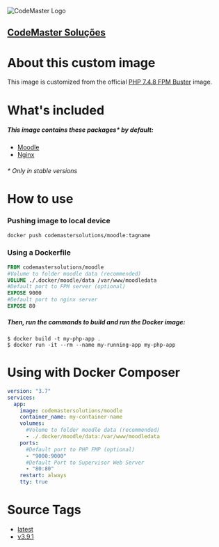 ![CodeMaster Logo](https://avatars3.githubusercontent.com/u/63756350?s=100&v=4)
## [CodeMaster Soluções](https://codemastersolucoes.com)

# About this custom image

This image is customized from the official [PHP 7.4.8 FPM Buster](https://hub.docker.com/_/php) image.

# What's included

##### This image contains these packages* by default:

- [Moodle](https://moodle.org/)
- [Nginx](https://nginx.org/)

###### * Only in stable versions

# How to use

### Pushing image to local device

```
docker push codemastersolutions/moodle:tagname
```

### Using a Dockerfile

```dockerfile
FROM codemastersolutions/moodle
#Volume to folder moodle data (recommended)
VOLUME ./.docker/moodle/data /var/www/moodledata
#Default port to FPM server (optional)
EXPOSE 9000
#Default port to nginx server
EXPOSE 80
```

##### Then, run the commands to build and run the Docker image:

```shell script
$ docker build -t my-php-app .
$ docker run -it --rm --name my-running-app my-php-app
```

# Using with Docker Composer

```yaml
version: "3.7"
services:
  app:
    image: codemastersolutions/moodle
    container_name: my-container-name
    volumes:
      #Volume to folder moodle data (recommended)
      - ./.docker/moodle/data:/var/www/moodledata
    ports:
      #Default port to PHP FMP (optional)
      - "9000:9000"
      #Default Port to Supervisor Web Server
      - "80:80"
    restart: always
    tty: true
```

# Source Tags
- [latest](https://github.com/codemastersolutions/moodle)
- [v3.9.1](https://github.com/codemastersolutions/moodle/releases/tag/v3.9.1)